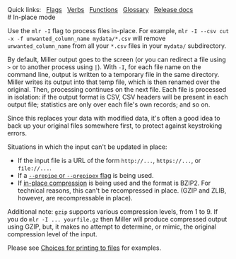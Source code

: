 <!---  PLEASE DO NOT EDIT DIRECTLY. EDIT THE .md.in FILE PLEASE. --->
<div>
<span class="quicklinks">
Quick links:
&nbsp;
<a class="quicklink" href="../reference-main-flag-list/index.html">Flags</a>
&nbsp;
<a class="quicklink" href="../reference-verbs/index.html">Verbs</a>
&nbsp;
<a class="quicklink" href="../reference-dsl-builtin-functions/index.html">Functions</a>
&nbsp;
<a class="quicklink" href="../glossary/index.html">Glossary</a>
&nbsp;
<a class="quicklink" href="../release-docs/index.html">Release docs</a>
</span>
</div>
# In-place mode

Use the `mlr -I` flag to process files in-place. For example, `mlr -I --csv cut -x -f unwanted_column_name mydata/*.csv` will remove `unwanted_column_name` from all your `*.csv` files in your `mydata/` subdirectory.

By default, Miller output goes to the screen (or you can redirect a file using `>` or to another process using `|`). With `-I`, for each file name on the command line, output is written to a temporary file in the same directory. Miller writes its output into that temp file, which is then renamed over the original.  Then, processing continues on the next file. Each file is processed in isolation: if the output format is CSV, CSV headers will be present in each output file; statistics are only over each file's own records; and so on.

Since this replaces your data with modified data, it's often a good idea to back up your original files somewhere
first, to protect against keystroking errors.

Situations in which the input can't be updated in place:

* If the input file is a URL of the form `http://...`, `https://...`, or `file://...`.
* If a [`--prepipe` or `--prepipex` flag](reference-main-compressed-data.md#external-decompressors-on-input) is being used.
* If [in-place compression](reference-main-compressed-data.md) is being used and the format is BZIP2. For technical reasons, this can't be recompressed in place. (GZIP and ZLIB, however, are recompressable in place).

Additional note: `gzip` supports various compression levels, from 1 to 9. If you do `mlr -I ... yourfile.gz` then Miller will produce compressed output using GZIP, but, it makes no attempt to determine, or mimic, the original compression level of the input.

Please see [Choices for printing to files](10min.md#choices-for-printing-to-files) for examples.
